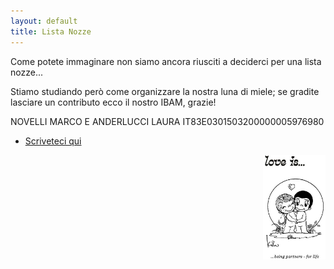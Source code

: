```yaml
---
layout: default
title: Lista Nozze
---
```


Come potete immaginare non siamo ancora riusciti a deciderci per una lista nozze...

Stiamo studiando però come organizzare la nostra luna di miele; se gradite lasciare un contributo ecco il nostro IBAM, grazie!

NOVELLI MARCO E ANDERLUCCI LAURA
IT83E0301503200000005976980



<footer>
	<ul>
	   <li><a href="/Contatti/simple_form.html">Scriveteci qui</a></li>
	</ul>
</footer>

<img align="right" src="/Contatti/loveis.jpeg" width="100"> 
